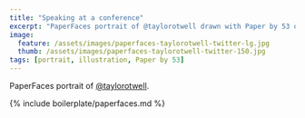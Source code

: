 ```yaml
---
title: "Speaking at a conference"
excerpt: "PaperFaces portrait of @taylorotwell drawn with Paper by 53 on an iPad."
image: 
  feature: /assets/images/paperfaces-taylorotwell-twitter-lg.jpg
  thumb: /assets/images/paperfaces-taylorotwell-twitter-150.jpg
tags: [portrait, illustration, Paper by 53]
---
```


PaperFaces portrait of [@taylorotwell](http://twitter.com/taylorotwell).

{% include boilerplate/paperfaces.md %}